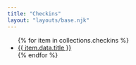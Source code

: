 ```yaml
---
title: "Checkins"
layout: "layouts/base.njk"
---
```


<ul>
    {% for item in collections.checkins %}
        <li><a href="{{ item.url }}">{{ item.data.title }}</a></li>
    {% endfor %}
</ul>
